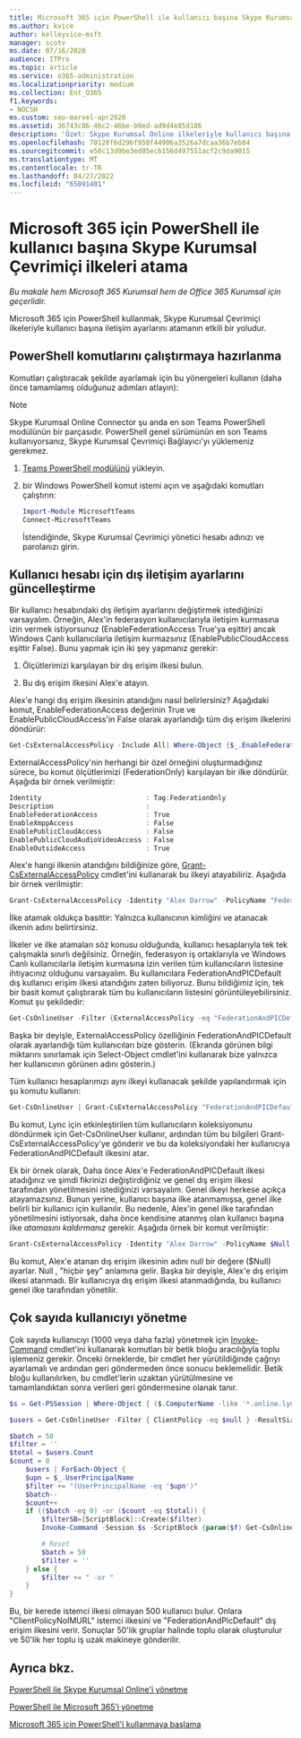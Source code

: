 ```yaml
---
title: Microsoft 365 için PowerShell ile kullanıcı başına Skype Kurumsal Çevrimiçi ilkeleri atama
ms.author: kvice
author: kelleyvice-msft
manager: scotv
ms.date: 07/16/2020
audience: ITPro
ms.topic: article
ms.service: o365-administration
ms.localizationpriority: medium
ms.collection: Ent_O365
f1.keywords:
- NOCSH
ms.custom: seo-marvel-apr2020
ms.assetid: 36743c86-46c2-46be-b9ed-ad9d4e85d186
description: 'Özet: Skype Kurumsal Online ilkeleriyle kullanıcı başına iletişim ayarlarını atamak için Microsoft 365 için PowerShell kullanın.'
ms.openlocfilehash: 70120f6d296f958f44906a3526a7dcaa36b7eb04
ms.sourcegitcommit: e50c13d9be3ed05ecb156d497551acf2c9da9015
ms.translationtype: MT
ms.contentlocale: tr-TR
ms.lasthandoff: 04/27/2022
ms.locfileid: "65091401"
---
```

# <a name="assign-per-user-skype-for-business-online-policies-with-powershell-for-microsoft-365"></a>Microsoft 365 için PowerShell ile kullanıcı başına Skype Kurumsal Çevrimiçi ilkeleri atama

*Bu makale hem Microsoft 365 Kurumsal hem de Office 365 Kurumsal için geçerlidir.*

Microsoft 365 için PowerShell kullanmak, Skype Kurumsal Çevrimiçi ilkeleriyle kullanıcı başına iletişim ayarlarını atamanın etkili bir yoludur.
  
## <a name="prepare-to-run-the-powershell-commands"></a>PowerShell komutlarını çalıştırmaya hazırlanma

Komutları çalıştıracak şekilde ayarlamak için bu yönergeleri kullanın (daha önce tamamlamış olduğunuz adımları atlayın):
  
  > [!Note]
   > Skype Kurumsal Online Connector şu anda en son Teams PowerShell modülünün bir parçasıdır. PowerShell genel sürümünün en son Teams kullanıyorsanız, Skype Kurumsal Çevrimiçi Bağlayıcı'yı yüklemeniz gerekmez.

1. [Teams PowerShell modülünü](/microsoftteams/teams-powershell-install) yükleyin.
    
2. bir Windows PowerShell komut istemi açın ve aşağıdaki komutları çalıştırın: 
    
   ```powershell
   Import-Module MicrosoftTeams
   Connect-MicrosoftTeams
   ```

   İstendiğinde, Skype Kurumsal Çevrimiçi yönetici hesabı adınızı ve parolanızı girin.
    
## <a name="updating-external-communication-settings-for-a-user-account"></a>Kullanıcı hesabı için dış iletişim ayarlarını güncelleştirme

Bir kullanıcı hesabındaki dış iletişim ayarlarını değiştirmek istediğinizi varsayalım. Örneğin, Alex'in federasyon kullanıcılarıyla iletişim kurmasına izin vermek istiyorsunuz (EnableFederationAccess True'ya eşittir) ancak Windows Canlı kullanıcılarla iletişim kurmazsınız (EnablePublicCloudAccess eşittir False). Bunu yapmak için iki şey yapmanız gerekir:
  
1. Ölçütlerimizi karşılayan bir dış erişim ilkesi bulun.
    
2. Bu dış erişim ilkesini Alex'e atayın.
    
Alex'e hangi dış erişim ilkesinin atandığını nasıl belirlersiniz? Aşağıdaki komut, EnableFederationAccess değerinin True ve EnablePublicCloudAccess'in False olarak ayarlandığı tüm dış erişim ilkelerini döndürür:
  
```powershell
Get-CsExternalAccessPolicy -Include All| Where-Object {$_.EnableFederationAccess -eq $True -and $_.EnablePublicCloudAccess -eq $False}
```

ExternalAccessPolicy'nin herhangi bir özel örneğini oluşturmadığınız sürece, bu komut ölçütlerimizi (FederationOnly) karşılayan bir ilke döndürür. Aşağıda bir örnek verilmiştir:
  
```powershell
Identity                          : Tag:FederationOnly
Description                       :
EnableFederationAccess            : True
EnableXmppAccess                  : False
EnablePublicCloudAccess           : False
EnablePublicCloudAudioVideoAccess : False
EnableOutsideAccess               : True
```

Alex'e hangi ilkenin atandığını bildiğinize göre, [Grant-CsExternalAccessPolicy](/powershell/module/skype/Get-CsExternalAccessPolicy) cmdlet'ini kullanarak bu ilkeyi atayabiliriz. Aşağıda bir örnek verilmiştir:
  
```powershell
Grant-CsExternalAccessPolicy -Identity "Alex Darrow" -PolicyName "FederationOnly"
```

İlke atamak oldukça basittir: Yalnızca kullanıcının kimliğini ve atanacak ilkenin adını belirtirsiniz. 
  
İlkeler ve ilke atamaları söz konusu olduğunda, kullanıcı hesaplarıyla tek tek çalışmakla sınırlı değilsiniz. Örneğin, federasyon iş ortaklarıyla ve Windows Canlı kullanıcılarla iletişim kurmasına izin verilen tüm kullanıcıların listesine ihtiyacınız olduğunu varsayalım. Bu kullanıcılara FederationAndPICDefault dış kullanıcı erişim ilkesi atandığını zaten biliyoruz. Bunu bildiğimiz için, tek bir basit komut çalıştırarak tüm bu kullanıcıların listesini görüntüleyebilirsiniz. Komut şu şekildedir:
  
```powershell
Get-CsOnlineUser -Filter {ExternalAccessPolicy -eq "FederationAndPICDefault"} | Select-Object DisplayName
```

Başka bir deyişle, ExternalAccessPolicy özelliğinin FederationAndPICDefault olarak ayarlandığı tüm kullanıcıları bize gösterin. (Ekranda görünen bilgi miktarını sınırlamak için Select-Object cmdlet'ini kullanarak bize yalnızca her kullanıcının görünen adını gösterin.) 
  
Tüm kullanıcı hesaplarımızı aynı ilkeyi kullanacak şekilde yapılandırmak için şu komutu kullanın:
  
```powershell
Get-CsOnlineUser | Grant-CsExternalAccessPolicy "FederationAndPICDefault"
```

Bu komut, Lync için etkinleştirilen tüm kullanıcıların koleksiyonunu döndürmek için Get-CsOnlineUser kullanır, ardından tüm bu bilgileri Grant-CsExternalAccessPolicy'ye gönderir ve bu da koleksiyondaki her kullanıcıya FederationAndPICDefault ilkesini atar.
  
Ek bir örnek olarak, Daha önce Alex'e FederationAndPICDefault ilkesi atadığınız ve şimdi fikrinizi değiştirdiğiniz ve genel dış erişim ilkesi tarafından yönetilmesini istediğinizi varsayalım. Genel ilkeyi herkese açıkça atayamazsınız. Bunun yerine, kullanıcı başına ilke atanmamışsa, genel ilke belirli bir kullanıcı için kullanılır. Bu nedenle, Alex'in genel ilke tarafından yönetilmesini istiyorsak, daha önce kendisine atanmış olan kullanıcı başına ilke  *atamasını kaldırmanız*  gerekir. Aşağıda örnek bir komut verilmiştir:
  
```powershell
Grant-CsExternalAccessPolicy -Identity "Alex Darrow" -PolicyName $Null
```

Bu komut, Alex'e atanan dış erişim ilkesinin adını null bir değere ($Null) ayarlar. Null , "hiçbir şey" anlamına gelir. Başka bir deyişle, Alex'e dış erişim ilkesi atanmadı. Bir kullanıcıya dış erişim ilkesi atanmadığında, bu kullanıcı genel ilke tarafından yönetilir.

## <a name="managing-large-numbers-of-users"></a>Çok sayıda kullanıcıyı yönetme

Çok sayıda kullanıcıyı (1000 veya daha fazla) yönetmek için [Invoke-Command](/powershell/module/microsoft.powershell.core/invoke-command) cmdlet'ini kullanarak komutları bir betik bloğu aracılığıyla toplu işlemeniz gerekir.  Önceki örneklerde, bir cmdlet her yürütildiğinde çağrıyı ayarlamalı ve ardından geri göndermeden önce sonucu beklemelidir.  Betik bloğu kullanılırken, bu cmdlet'lerin uzaktan yürütülmesine ve tamamlandıktan sonra verileri geri göndermesine olanak tanır.

```powershell
$s = Get-PSSession | Where-Object { ($.ComputerName -like '*.online.lync.com' -or $.Computername -eq 'api.interfaces.records.teams.microsoft.com') -and $.State -eq 'Opened' -and $.Availability -eq 'Available' }

$users = Get-CsOnlineUser -Filter { ClientPolicy -eq $null } -ResultSize 500

$batch = 50
$filter = ''
$total = $users.Count
$count = 0
    $users | ForEach-Object {
    $upn = $_.UserPrincipalName
    $filter += "(UserPrincipalName -eq '$upn')"
    $batch--
    $count++
    if (($batch -eq 0) -or ($count -eq $total)) {
        $filterSB=[ScriptBlock]::Create($filter)
        Invoke-Command -Session $s -ScriptBlock {param($f) Get-CsOnlineUser -filter $f | Grant-CsClientPolicy -PolicyName "ClientPolicyNoIMURL" -Passthru | Grant-CsExternalAccessPolicy -PolicyName "FederationAndPICDefault"} -ArgumentList $filterSB

        # Reset
        $batch = 50
        $filter = ''
    } else {
        $filter += " -or "
    }
}
```

Bu, bir kerede istemci ilkesi olmayan 500 kullanıcı bulur. Onlara "ClientPolicyNoIMURL" istemci ilkesini ve "FederationAndPicDefault" dış erişim ilkesini verir. Sonuçlar 50'lik gruplar halinde toplu olarak oluşturulur ve 50'lik her toplu iş uzak makineye gönderilir.
  
## <a name="see-also"></a>Ayrıca bkz.

[PowerShell ile Skype Kurumsal Online'i yönetme](manage-skype-for-business-online-with-microsoft-365-powershell.md)
  
[PowerShell ile Microsoft 365’i yönetme](manage-microsoft-365-with-microsoft-365-powershell.md)
  
[Microsoft 365 için PowerShell'i kullanmaya başlama](getting-started-with-microsoft-365-powershell.md)
